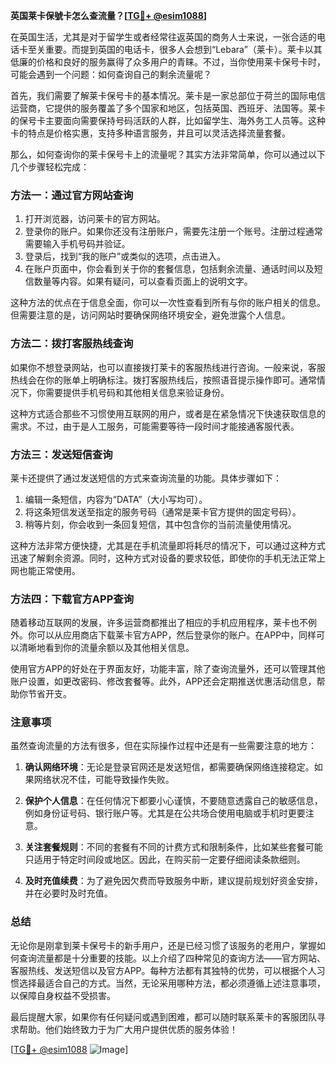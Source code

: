 **英国莱卡保號卡怎么查流量？[[TG💪+ @esim1088](https://t.me/s/esim1088)]**

在英国生活，尤其是对于留学生或者经常往返英国的商务人士来说，一张合适的电话卡至关重要。而提到英国的电话卡，很多人会想到“Lebara”（莱卡）。莱卡以其低廉的价格和良好的服务赢得了众多用户的青睐。不过，当你使用莱卡保号卡时，可能会遇到一个问题：如何查询自己的剩余流量呢？

首先，我们需要了解莱卡保号卡的基本情况。莱卡是一家总部位于荷兰的国际电信运营商，它提供的服务覆盖了多个国家和地区，包括英国、西班牙、法国等。莱卡的保号卡主要面向需要保持号码活跃的人群，比如留学生、海外务工人员等。这种卡的特点是价格实惠，支持多种语言服务，并且可以灵活选择流量套餐。

那么，如何查询你的莱卡保号卡上的流量呢？其实方法非常简单，你可以通过以下几个步骤轻松完成：

### 方法一：通过官方网站查询

1. 打开浏览器，访问莱卡的官方网站。
2. 登录你的账户。如果你还没有注册账户，需要先注册一个账号。注册过程通常需要输入手机号码并验证。
3. 登录后，找到“我的账户”或类似的选项，点击进入。
4. 在账户页面中，你会看到关于你的套餐信息，包括剩余流量、通话时间以及短信数量等内容。如果有疑问，可以查看页面上的说明文字。

这种方法的优点在于信息全面，你可以一次性查看到所有与你的账户相关的信息。但需要注意的是，访问网站时要确保网络环境安全，避免泄露个人信息。

### 方法二：拨打客服热线查询

如果你不想登录网站，也可以直接拨打莱卡的客服热线进行咨询。一般来说，客服热线会在你的账单上明确标注。拨打客服热线后，按照语音提示操作即可。通常情况下，你需要提供手机号码和其他相关信息来验证身份。

这种方式适合那些不习惯使用互联网的用户，或者是在紧急情况下快速获取信息的需求。不过，由于是人工服务，可能需要等待一段时间才能接通客服代表。

### 方法三：发送短信查询

莱卡还提供了通过发送短信的方式来查询流量的功能。具体步骤如下：

1. 编辑一条短信，内容为“DATA”（大小写均可）。
2. 将这条短信发送至指定的服务号码（通常是莱卡官方提供的固定号码）。
3. 稍等片刻，你会收到一条回复短信，其中包含你的当前流量使用情况。

这种方法非常方便快捷，尤其是在手机流量即将耗尽的情况下，可以通过这种方式迅速了解剩余资源。同时，这种方式对设备的要求较低，即使你的手机无法正常上网也能正常使用。

### 方法四：下载官方APP查询

随着移动互联网的发展，许多运营商都推出了相应的手机应用程序，莱卡也不例外。你可以从应用商店下载莱卡官方APP，然后登录你的账户。在APP中，同样可以清晰地看到你的流量余额以及其他相关信息。

使用官方APP的好处在于界面友好，功能丰富，除了查询流量外，还可以管理其他账户设置，如更改密码、修改套餐等。此外，APP还会定期推送优惠活动信息，帮助你节省开支。

### 注意事项

虽然查询流量的方法有很多，但在实际操作过程中还是有一些需要注意的地方：

1. **确认网络环境**：无论是登录官网还是发送短信，都需要确保网络连接稳定。如果网络状况不佳，可能导致操作失败。
   
2. **保护个人信息**：在任何情况下都要小心谨慎，不要随意透露自己的敏感信息，例如身份证号码、银行账户等。尤其是在公共场合使用电脑或手机时更要注意。

3. **关注套餐规则**：不同的套餐有不同的计费方式和限制条件，比如某些套餐可能只适用于特定时间段或地区。因此，在购买前一定要仔细阅读条款细则。

4. **及时充值续费**：为了避免因欠费而导致服务中断，建议提前规划好资金安排，并在必要时及时充值。

### 总结

无论你是刚拿到莱卡保号卡的新手用户，还是已经习惯了该服务的老用户，掌握如何查询流量都是十分重要的技能。以上介绍了四种常见的查询方法——官方网站、客服热线、发送短信以及官方APP。每种方法都有其独特的优势，可以根据个人习惯选择最适合自己的方式。当然，无论采用哪种方法，都必须遵循上述注意事项，以保障自身权益不受损害。

最后提醒大家，如果你有任何疑问或遇到困难，都可以随时联系莱卡的客服团队寻求帮助。他们始终致力于为广大用户提供优质的服务体验！

[[TG💪+ @esim1088](https://t.me/s/esim1088) ![Image](https://i.postimg.cc/4NQfJmqS/Snipaste-2025-05-13-00-14-12.png)]